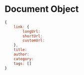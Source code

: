 # Document Object

``` javascript
{
    link: {
        longUrl:
        shortUrl:
        customUrl:
    },
    title:
    author:
    category:
    tags: []
}
```
